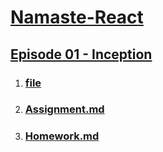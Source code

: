 # [Namaste-React](URL)

## [Episode 01 - Inception](URL)

1. ### [file](URL)

2. ### [Assignment.md](URL)

3. ### [Homework.md](URL)
